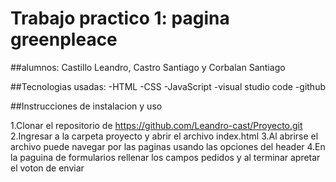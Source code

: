 # Trabajo practico 1: pagina greenpleace

##alumnos: Castillo Leandro, Castro Santiago y Corbalan Santiago

##Tecnologias usadas:
-HTML
-CSS
-JavaScript
-visual studio code
-github

##Instrucciones de instalacion y uso

1.Clonar el repositorio de https://github.com/Leandro-cast/Proyecto.git
2.Ingresar a la carpeta proyecto y abrir el archivo index.html
3.Al abrirse el archivo puede navegar por las paginas usando las opciones del header
4.En la paguina de formularios rellenar los campos pedidos y al terminar apretar el voton de enviar